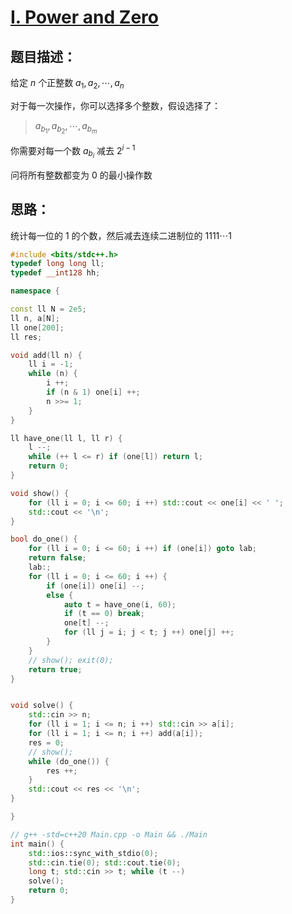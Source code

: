 # [I. Power and Zero](https://codeforces.com/gym/103447/problem/I)

## 题目描述：

给定 $n$ 个正整数 $a_1, a_2, \cdots, a_n$

对于每一次操作，你可以选择多个整数，假设选择了：

> $a_{b_1}, a_{b_2}, \cdots, a_{b_m}$

你需要对每一个数 $a_{b_i}$ 减去 $2^{i - 1}$

问将所有整数都变为 $0$ 的最小操作数

## 思路：

统计每一位的 $1$ 的个数，然后减去连续二进制位的 $1111 \cdots 1$

```cpp
#include <bits/stdc++.h>
typedef long long ll;
typedef __int128 hh;

namespace {

const ll N = 2e5;
ll n, a[N];
ll one[200];
ll res;

void add(ll n) {
    ll i = -1;
    while (n) {
        i ++;
        if (n & 1) one[i] ++;
        n >>= 1;
    }
}

ll have_one(ll l, ll r) {
    l --;
    while (++ l <= r) if (one[l]) return l;
    return 0;
}

void show() {
    for (ll i = 0; i <= 60; i ++) std::cout << one[i] << ' ';
    std::cout << '\n';
}

bool do_one() {
    for (ll i = 0; i <= 60; i ++) if (one[i]) goto lab;
    return false;
    lab:;
    for (ll i = 0; i <= 60; i ++) {
        if (one[i]) one[i] --;
        else {
            auto t = have_one(i, 60);
            if (t == 0) break;
            one[t] --;
            for (ll j = i; j < t; j ++) one[j] ++;
        }
    }
    // show(); exit(0);
    return true;
}


void solve() {
    std::cin >> n;
    for (ll i = 1; i <= n; i ++) std::cin >> a[i];
    for (ll i = 1; i <= n; i ++) add(a[i]);
    res = 0; 
    // show();
    while (do_one()) {
        res ++;
    }
    std::cout << res << '\n';
}

}

// g++ -std=c++20 Main.cpp -o Main && ./Main
int main() {
    std::ios::sync_with_stdio(0);
    std::cin.tie(0); std::cout.tie(0);
    long t; std::cin >> t; while (t --)
    solve();
    return 0;
}
```
